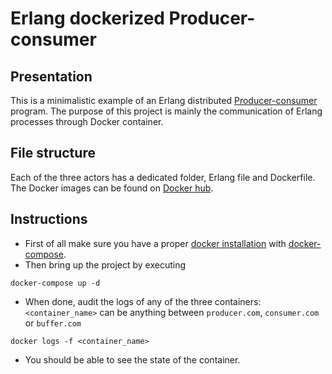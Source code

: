 # Erlang dockerized Producer-consumer
## Presentation
This is a minimalistic example of an Erlang distributed [Producer-consumer](https://en.wikipedia.org/wiki/Producer%E2%80%93consumer_problem) program. The purpose of this project is mainly the communication of Erlang processes through Docker container.

## File structure
Each of the three actors has a dedicated folder, Erlang file and Dockerfile. The Docker images can be found on [Docker hub](https://hub.docker.com/u/wichtf).

## Instructions
- First of all make sure you have a proper [docker installation](https://docs.docker.com/engine/install/) with [docker-compose](https://docs.docker.com/compose/install/).
- Then bring up the project by executing 
```
docker-compose up -d
```
- When done, audit the logs of any of the three containers: `<container_name>` can be anything between `producer.com`, `consumer.com` or `buffer.com`
```
docker logs -f <container_name>
```
- You should be able to see the state of the container.